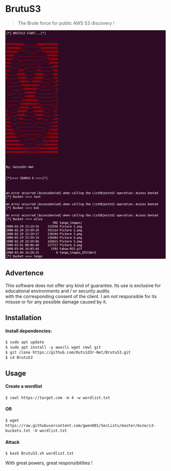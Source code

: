 # BrutuS3  
> The Brute force for public AWS S3 discovery !  

[![Banner](banner.png)](href="#")

## Advertence  
This software does not offer any kind of guarantee. Its use is exclusive for educational environments and / or security audits  
with the corresponding consent of the client. I am not responsible for its misuse or for any possible damage caused by it.  

## Installation  
#### Install dependencies:  
```
$ sudo apt update
$ sudo apt install -y awscli wget cewl git
$ git clone https://github.com/Outs1d3r-Net/BrutuS3.git
$ cd BrutuS3
```

## Usage  
#### Create a wordlist  
```
$ cewl https://target.com -m 4 -w wordlist.txt
```
#### OR  
```
$ wget https://raw.githubusercontent.com/gwen001/SecLists/master/mine/s3-buckets.txt -O wordlist.txt
```

#### Attack  
```
$ bash BrutuS3.sh wordlist.txt
```
  
  
  
With great powers, great responsibilities !  


